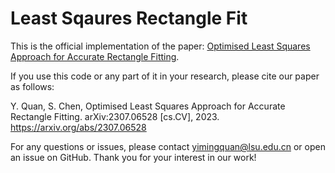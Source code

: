 # Least Sqaures Rectangle Fit

This is the official implementation of the paper: [Optimised Least Squares Approach for Accurate Rectangle Fitting](https://arxiv.org/abs/2307.06528).

If you use this code or any part of it in your research, please cite our paper as follows:

Y. Quan, S. Chen, Optimised Least Squares Approach for Accurate Rectangle Fitting. arXiv:2307.06528 [cs.CV], 2023. https://arxiv.org/abs/2307.06528

For any questions or issues, please contact yimingquan@lsu.edu.cn or open an issue on GitHub. Thank you for your interest in our work!

